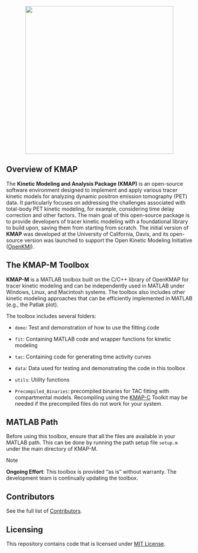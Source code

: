 <div align="center">
  <img src="https://github.com/user-attachments/assets/5079dd48-e136-466c-95ca-14155b15781d" width="400" >
</div>

## Overview of KMAP

The **Kinetic Modeling and Analysis Package (KMAP)** is an open-source software environment designed to implement and apply various tracer kinetic models for analyzing dynamic positron emission tomography (PET) data. It particularly focuses on addressing the challenges associated with total-body PET kinetic modeling, for example, considering time delay correction and other factors. The main goal of this open-source package is to provide developers of tracer kinetic modeling with a foundational library to build upon, saving them from starting from scratch. The initial version of **KMAP** was developed at the University of California, Davis, and its open-source version was launched to support the Open Kinetic Modeling Initiative ([OpenKMI](https://www.openkmi.org/)).

## The KMAP-M Toolbox

**KMAP-M** is a MATLAB toolbox built on the C/C++ library of OpenKMAP for tracer kinetic modeling and can be independently used in MATLAB under Windows, Linux, and Macintosh systems. The toolbox also includes other kinetic modeling approaches that can be efficiently implemented in MATLAB (e.g., the Patlak plot). 

The toolbox includes several folders:
- `demo`: Test and demonstration of how to use the fitting code

- `fit`: Containing MATLAB code and wrapper functions for kinetic modeling

- `tac`: Containing code for generating time activity curves

- `data`: Data used for testing and demonstrating the code in this toolbox

- `utils`: Utility functions 

- `Precompiled_Binaries`: precompiled binaries for TAC fitting with compartmental models. Recompiling using the [KMAP-C](https://github.com/sharekm/KMAP-C) Toolkit may be needed if the precompiled files do not work for your system.

## MATLAB Path

Before using this toolbox, ensure that all the files are available in your MATLAB path. This can be done by running the path setup file `setup.m` under the main directory of KMAP-M.

>[!NOTE]
>**Ongoing Effort**: This toolbox is provided “as is” without warranty. The development team is continually updating the toolbox.

## Contributors

See the full list of [Contributors](CONTRIBUTORS.md).

## Licensing

This repository contains code that is licensed under [MIT License](KMAP-C/LICENSE).
